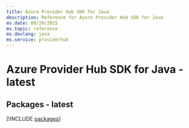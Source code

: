 ```yaml
---
title: Azure Provider Hub SDK for Java
description: Reference for Azure Provider Hub SDK for Java
ms.date: 09/29/2025
ms.topic: reference
ms.devlang: java
ms.service: providerhub
---
```

# Azure Provider Hub SDK for Java - latest
## Packages - latest
[!INCLUDE [packages](provider-hub-index.md)]